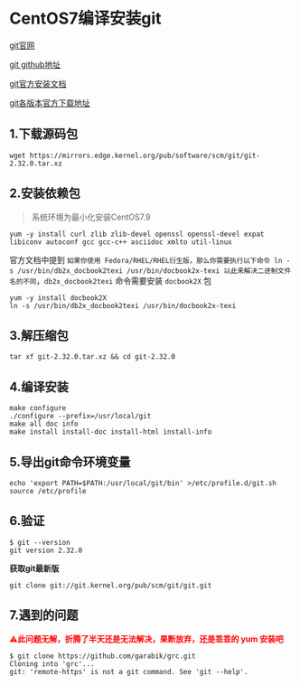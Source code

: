 # CentOS7编译安装git



[git官网](https://git-scm.com/)

[git github地址 ](https://github.com/git/git)

[git官方安装文档](https://git-scm.com/book/zh/v2/%E8%B5%B7%E6%AD%A5-%E5%AE%89%E8%A3%85-Git)

[git各版本官方下载地址](https://mirrors.edge.kernel.org/pub/software/scm/git/)



## 1.下载源码包

```shell
wget https://mirrors.edge.kernel.org/pub/software/scm/git/git-2.32.0.tar.xz
```



## 2.安装依赖包

> 系统环境为最小化安装CentOS7.9

```shell
yum -y install curl zlib zlib-devel openssl openssl-devel expat libiconv autoconf gcc gcc-c++ asciidoc xmlto util-linux
```



官方文档中提到 `如果你使用 Fedora/RHEL/RHEL衍生版，那么你需要执行以下命令 ln -s /usr/bin/db2x_docbook2texi /usr/bin/docbook2x-texi 以此来解决二进制文件名的不同`，`db2x_docbook2texi` 命令需要安装 `docbook2X` 包

```shell
yum -y install docbook2X
ln -s /usr/bin/db2x_docbook2texi /usr/bin/docbook2x-texi
```



## 3.解压缩包

```shell
tar xf git-2.32.0.tar.xz && cd git-2.32.0
```



## 4.编译安装

```shell
make configure
./configure --prefix=/usr/local/git
make all doc info
make install install-doc install-html install-info
```



## 5.导出git命令环境变量

```shell
echo 'export PATH=$PATH:/usr/local/git/bin' >/etc/profile.d/git.sh
source /etc/profile
```



## 6.验证

```shell
$ git --version
git version 2.32.0
```



**获取git最新版**

```shell
git clone git://git.kernel.org/pub/scm/git/git.git
```



## 7.遇到的问题

**<span style=color:red>⚠️此问题无解，折腾了半天还是无法解决，果断放弃，还是乖乖的 yum 安装吧</span>**

```shell
$ git clone https://github.com/garabik/grc.git
Cloning into 'grc'...
git: 'remote-https' is not a git command. See 'git --help'.
```








